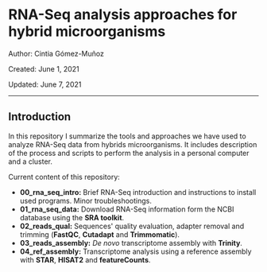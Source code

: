 # RNA-Seq analysis approaches for hybrid microorganisms

Author: Cintia Gómez-Muñoz

Created: June 1, 2021

Updated: June 7, 2021

---

## Introduction

In this repository I summarize the tools and approaches we have used to analyze RNA-Seq data from hybrids microorganisms. It includes description of the process and scripts to perform the analysis in a personal computer and a cluster.

Current content of this repository:

* **00_rna_seq_intro:** Brief RNA-Seq introduction and instructions to install used programs. Minor troubleshootings.
* **01_rna_seq_data:** Download RNA-Seq information form the NCBI database using the **SRA toolkit**.
* **02_reads_qual:** Sequences' quality evaluation, adapter removal and trimming (**FastQC**, **Cutadapt** and **Trimmomatic**).
* **03_reads_assembly:** _De novo_ transcriptome assembly with **Trinity**.
* **04_ref_assembly:** Transcriptome analysis using a reference assembly with **STAR**, **HISAT2** and **featureCounts**.

